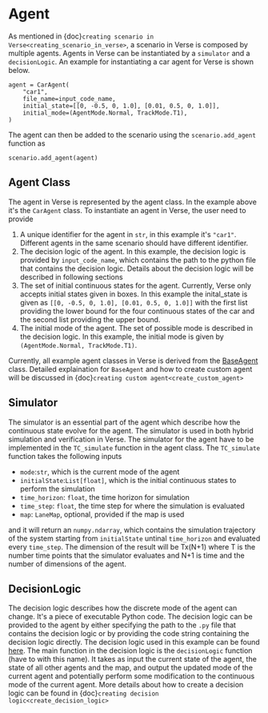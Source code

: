 # Agent 

As mentioned in {doc}`creating scenario in Verse<creating_scenario_in_verse>`, a scenario in Verse is composed by multiple agents. Agents in Verse can be instantiated by a `simulator` and a `decisionLogic`. An example for instantiating a car agent for Verse is shown below.  
```
agent = CarAgent(
    "car1",
    file_name=input_code_name,
    initial_state=[[0, -0.5, 0, 1.0], [0.01, 0.5, 0, 1.0]],
    initial_mode=(AgentMode.Normal, TrackMode.T1),
)
``` 
The agent can then be added to the scenario using the `scenario.add_agent` function as 
```
scenario.add_agent(agent)
```

## Agent Class
The agent in Verse is represented by the agent class. In the example above it's the `CarAgent` class. To instantiate an agent in Verse, the user need to provide 
1) A unique identifier for the agent in `str`, in this example it's `"car1"`. Different agents in the same scenario should have different identifier.
2) The decision logic of the agent. In this example, the decision logic is provided by `input_code_name`, which contains the path to the python file that contains the decision logic. Details about the decision logic will be described in following sections
3) The set of initial continuous states for the agent. Currently, Verse only accepts initial states given in boxes. In this example the inital_state is given as `[[0, -0.5, 0, 1.0], [0.01, 0.5, 0, 1.0]]` with the first list providing the lower bound for the four continuous states of the car and the second list providing the upper bound.
4) The initial mode of the agent. The set of possible mode is described in the decision logic. In this example, the initial mode is given by `(AgentMode.Normal, TrackMode.T1)`.

Currently, all example agent classes in Verse is derived from the [BaseAgent](https://github.com/AutoVerse-ai/Verse-library/blob/main/verse/agents/base_agent.py) class. Detailed explaination for `BaseAgent` and how to create custom agent will be discussed in {doc}`creating custom agent<create_custom_agent>`

## Simulator
The simulator is an essential part of the agent which describe how the continuous state evolve for the agent. The simulator is used in both hybrid simulation and verification in Verse. The simulator for the agent have to be implemented in the `TC_simulate` function in the agent class. The `TC_simulate` function takes the following inputs
- `mode`:`str`, which is the current mode of the agent 
- `initialState`:`List[float]`, which is the initial continuous states to perform the simulation
- `time_horizon`: `float`, the time horizon for simulation
- `time_step`: `float`, the time step for where the simulation is evaluated
- `map`: `LaneMap`, optional, provided if the map is used 

and it will return an `numpy.ndarray`, which contains the simulation trajectory of the system starting from `initialState` untinal `time_horizon` and evaluated every `time_step`. The dimension of the result will be Tx(N+1) where T is the number time points that the simulator evaluates and N+1 is time and the number of dimensions of the agent. 

## DecisionLogic
The decision logic describes how the discrete mode of the agent can change. 
It's a piece of executable Python code. The decision logic can be provided to the agent by either specifying the path to the `.py` file that contains the decision logic or by providing the code string containing the decision logic directly. The decision logic used in this example can be found [here](https://github.com/AutoVerse-ai/Verse-library/blob/main/demo/highway/m1_1c1n/example_controller4.py). The main function in the decision logic is the `decisionLogic` function (have to with this name).
It takes as input the current state of the agent, the state of all other agents and the map, and output the updated mode of the current agent and potentially perform some modification to the continuous mode of the current agent. 
More details about how to create a decision logic can be found in {doc}`creating decision logic<create_decision_logic>`
